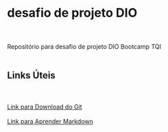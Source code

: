 <br><h1> desafio de projeto DIO</h1></br>
<br>Repositório para desafio de projeto DIO Bootcamp TQI</br>
<br><h2>Links Úteis</h2></br>
<br>[Link para Download do Git](https://git-scm.com/downloads)</br>
<br>[Link para Aprender Markdown](https://blog.da2k.com.br/2015/02/08/aprenda-markdown/)</br>
